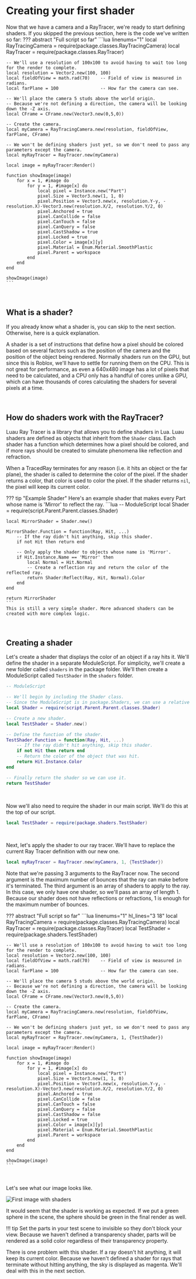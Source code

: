 # Creating your first shader

Now that we have a camera and a RayTracer, we're ready to start defining shaders. If you skipped the previous section, here is the code we've written so far:
??? abstract "Full script so far"
    ```lua linenums="1"
    local RayTracingCamera = require(package.classes.RayTracingCamera)
    local RayTracer = require(package.classes.RayTracer)

    -- We'll use a resolution of 100x100 to avoid having to wait too long for the render to complete.
    local resolution = Vector2.new(100, 100)
    local fieldOfView = math.rad(70)    -- Field of view is measured in radians.
    local farPlane = 100                -- How far the camera can see.

    -- We'll place the camera 5 studs above the world origin.
    -- Because we're not defining a direction, the camera will be looking down the -Z axis.
    local CFrame = CFrame.new(Vector3.new(0,5,0))

    -- Create the camera.
    local myCamera = RayTracingCamera.new(resolution, fieldOfView, farPlane, CFrame)

    -- We won't be defining shaders just yet, so we don't need to pass any parameters except the camera.
    local myRayTracer = RayTracer.new(myCamera)

    local image = myRayTracer:Render()

    function showImage(image)
        for x = 1, #image do
            for y = 1, #image[x] do
                local pixel = Instance.new("Part")
                pixel.Size = Vector3.new(1, 1, 0)
                pixel.Position = Vector3.new(x, resolution.Y-y, -resolution.X)-Vector3.new(resolution.X/2, resolution.Y/2, 0)
                pixel.Anchored = true
                pixel.CanCollide = false
                pixel.CanTouch = false
                pixel.CanQuery = false
                pixel.CastShadow = true
                pixel.Locked = true
                pixel.Color = image[x][y]
                pixel.Material = Enum.Material.SmoothPlastic
                pixel.Parent = workspace
            end
        end
    end

    showImage(image)
    ```

<br>

## What is a shader?

If you already know what a shader is, you can skip to the next section. Otherwise, here is a quick explanation.

A shader is a set of instructions that define how a pixel should be colored based on several factors such as the position of the camera and the position of the object being rendered. Normally shaders run on the GPU, but since this is Roblox, we'll have to settle for running them on the CPU. This is not great for performance, as even a 640x480 image has a lot of pixels that need to be calculated, and a CPU only has a handful of cores unlike a GPU, which can have thousands of cores calculating the shaders for several pixels at a time.

<br>

## How do shaders work with the RayTracer?

Luau Ray Tracer is a library that allows you to define shaders in Lua. Luau shaders are defined as objects that inherit from the `Shader` class. Each shader has a function which determines how a pixel should be colored, and if more rays should be created to simulate phenomena like reflection and refraction.

When a TracedRay terminates for any reason (i.e. it hits an object or the far plane), the shader is called to determine the color of the pixel. If the shader returns a color, that color is used to color the pixel. If the shader returns `nil`, the pixel will keep its current color.

??? tip "Example Shader"
    Here's an example shader that makes every Part whose name is 'Mirror' to reflect the ray.
    ```lua
    -- ModuleScript
    local Shader = require(script.Parent.Parent.classes.Shader)

    local MirrorShader = Shader.new()

    MirrorShader.Function = function(Ray, Hit, ...)
        -- If the ray didn't hit anything, skip this shader.
        if not Hit then return end

        -- Only apply the shader to objects whose name is 'Mirror'.
        if Hit.Instance.Name == 'Mirror' then
            local Normal = Hit.Normal
            -- Create a reflection ray and return the color of the reflected ray.
            return Shader:Reflect(Ray, Hit, Normal).Color
        end
    end

    return MirrorShader
    ```
    This is still a very simple shader. More advanced shaders can be created with more complex logic.

<br>

## Creating a shader

Let's create a shader that displays the color of an object if a ray hits it. We'll define the shader in a separate ModuleScript. For simplicity, we'll create a new folder called `shaders` in the package folder. We'll then create a ModuleScript called `TestShader` in the `shaders` folder.

```lua
-- ModuleScript

-- We'll begin by including the Shader class.
-- Since the ModuleScript is in package.Shaders, we can use a relative path to the Shader class.
local Shader = require(script.Parent.Parent.classes.Shader)

-- Create a new shader.
local TestShader = Shader.new()

-- Define the function of the shader.
TestShader.Function = function(Ray, Hit, ...)
    -- If the ray didn't hit anything, skip this shader.
    if not Hit then return end
    -- Return the color of the object that was hit.
    return Hit.Instance.Color
end

-- Finally return the shader so we can use it.
return TestShader
```

<br>

Now we'll also need to require the shader in our main script. We'll do this at the top of our script.

```lua
local TestShader = require(package.shaders.TestShader)
```

<br>

Next, let's apply the shader to our ray tracer. We'll have to replace the current Ray Tracer definition with our new one.

```lua
local myRayTracer = RayTracer.new(myCamera, 1, {TestShader})
```
Note that we're passing 3 arguments to the RayTracer now. The second argument is the maximum number of bounces that the ray can make before it's terminated. The third argument is an array of shaders to apply to the ray. In this case, we only have one shader, so we'll pass an array of length 1. Because our shader does not have reflections or refractions, 1 is enough for the maximum number of bounces.

??? abstract "Full script so far"
    ```lua linenums="1" hl_lines="3 18"
    local RayTracingCamera = require(package.classes.RayTracingCamera)
    local RayTracer = require(package.classes.RayTracer)
    local TestShader = require(package.shaders.TestShader)

    -- We'll use a resolution of 100x100 to avoid having to wait too long for the render to complete.
    local resolution = Vector2.new(100, 100)
    local fieldOfView = math.rad(70)    -- Field of view is measured in radians.
    local farPlane = 100                -- How far the camera can see.

    -- We'll place the camera 5 studs above the world origin.
    -- Because we're not defining a direction, the camera will be looking down the -Z axis.
    local CFrame = CFrame.new(Vector3.new(0,5,0))

    -- Create the camera.
    local myCamera = RayTracingCamera.new(resolution, fieldOfView, farPlane, CFrame)

    -- We won't be defining shaders just yet, so we don't need to pass any parameters except the camera.
    local myRayTracer = RayTracer.new(myCamera, 1, {TestShader})

    local image = myRayTracer:Render()

    function showImage(image)
        for x = 1, #image do
            for y = 1, #image[x] do
                local pixel = Instance.new("Part")
                pixel.Size = Vector3.new(1, 1, 0)
                pixel.Position = Vector3.new(x, resolution.Y-y, -resolution.X)-Vector3.new(resolution.X/2, resolution.Y/2, 0)
                pixel.Anchored = true
                pixel.CanCollide = false
                pixel.CanTouch = false
                pixel.CanQuery = false
                pixel.CastShadow = false
                pixel.Locked = true
                pixel.Color = image[x][y]
                pixel.Material = Enum.Material.SmoothPlastic
                pixel.Parent = workspace
            end
        end
    end

    showImage(image)
    ```

<br>

Let's see what our image looks like.

![First image with shaders](../resources/first-shader-result.png)

It would seem that the shader is working as expected. If we put a green sphere in the scene, the sphere should be green in the final render as well.

!!! tip
    Set the parts in your test scene to invisible so they don't block your view. Because we haven't defined a transparency shader, parts will be rendered as a solid color regardless of their transparency property.

There is one problem with this shader. If a ray doesn't hit anything, it will keep its current color. Because we haven't defined a shader for rays that terminate without hitting anything, the sky is displayed as magenta. We'll deal with this in the next section.